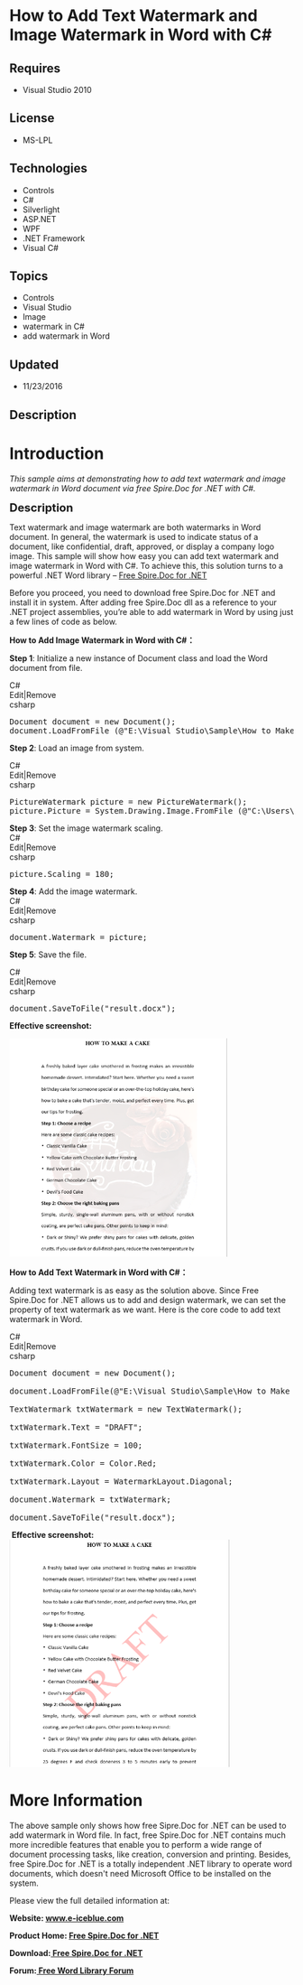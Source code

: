 # How to Add Text Watermark and Image Watermark in Word with C#
## Requires
- Visual Studio 2010
## License
- MS-LPL
## Technologies
- Controls
- C#
- Silverlight
- ASP.NET
- WPF
- .NET Framework
- Visual C#
## Topics
- Controls
- Visual Studio
- Image
- watermark in C#
- add watermark in Word
## Updated
- 11/23/2016
## Description

<h1>Introduction</h1>
<p><em>This sample aims at demonstrating how to add text watermark and image watermark in Word document via free Spire.Doc for .NET with C#.</em></p>
<p><span style="font-size:20px; font-weight:bold">Description</span></p>
<p>Text watermark and image watermark are both watermarks in Word document. In general, the watermark is used to indicate status of a document, like confidential, draft, approved, or display a company logo image. This sample will show how easy you can add text
 watermark and image watermark in Word with C#. To achieve this, this solution turns to a powerful .NET Word library &ndash;
<a href="http://www.e-iceblue.com/Introduce/free-doc-component.html">Free Spire.Doc for .NET</a></p>
<p>Before you proceed, you need to download free Spire.Doc for .NET and install it in system. After adding free Spire.Doc dll as a reference to your .NET project assemblies, you&rsquo;re able to add watermark in Word by using just a few lines of code as below.</p>
<p><strong>How to Add Image Watermark in Word with C#</strong><strong>：</strong></p>
<p><strong>Step 1</strong>: Initialize a new instance of Document class and load the Word document from file.</p>
<div class="scriptcode">
<div class="pluginEditHolder" pluginCommand="mceScriptCode">
<div class="title"><span>C#</span></div>
<div class="pluginLinkHolder"><span class="pluginEditHolderLink">Edit</span>|<span class="pluginRemoveHolderLink">Remove</span></div>
<span class="hidden">csharp</span>

<div class="preview">
<pre class="csharp">Document&nbsp;document&nbsp;=&nbsp;<span class="cs__keyword">new</span>&nbsp;Document();&nbsp;
document.LoadFromFile&nbsp;(@<span class="cs__string">&quot;E:\Visual&nbsp;Studio\Sample\How&nbsp;to&nbsp;Make&nbsp;a&nbsp;Cake.docx&quot;</span>);&nbsp;
</pre>
</div>
</div>
</div>
<p><strong>Step 2</strong>: Load an image from system.</p>
<div class="scriptcode">
<div class="pluginEditHolder" pluginCommand="mceScriptCode">
<div class="title"><span>C#</span></div>
<div class="pluginLinkHolder"><span class="pluginEditHolderLink">Edit</span>|<span class="pluginRemoveHolderLink">Remove</span></div>
<span class="hidden">csharp</span>

<div class="preview">
<pre class="csharp">PictureWatermark&nbsp;picture&nbsp;=&nbsp;<span class="cs__keyword">new</span>&nbsp;PictureWatermark();&nbsp;
picture.Picture&nbsp;=&nbsp;System.Drawing.Image.FromFile&nbsp;(@<span class="cs__string">&quot;C:\Users\Administrator\Pictures\cake.jpg&quot;</span>);</pre>
</div>
</div>
</div>
<div class="endscriptcode"><strong>Step 3</strong>: Set the image watermark scaling.</div>
<div class="scriptcode">
<div class="pluginEditHolder" pluginCommand="mceScriptCode">
<div class="title"><span>C#</span></div>
<div class="pluginLinkHolder"><span class="pluginEditHolderLink">Edit</span>|<span class="pluginRemoveHolderLink">Remove</span></div>
<span class="hidden">csharp</span>

<div class="preview">
<pre class="csharp">picture.Scaling&nbsp;=&nbsp;<span class="cs__number">180</span>;</pre>
</div>
</div>
</div>
<div class="endscriptcode"><strong>Step 4</strong>: Add the image watermark.</div>
<div class="endscriptcode">
<div class="scriptcode">
<div class="pluginEditHolder" pluginCommand="mceScriptCode">
<div class="title"><span>C#</span></div>
<div class="pluginLinkHolder"><span class="pluginEditHolderLink">Edit</span>|<span class="pluginRemoveHolderLink">Remove</span></div>
<span class="hidden">csharp</span>

<div class="preview">
<pre class="csharp">document.Watermark&nbsp;=&nbsp;picture;</pre>
</div>
</div>
</div>
</div>
<p><strong>Step 5</strong>: Save the file.</p>
<div class="scriptcode">
<div class="pluginEditHolder" pluginCommand="mceScriptCode">
<div class="title"><span>C#</span></div>
<div class="pluginLinkHolder"><span class="pluginEditHolderLink">Edit</span>|<span class="pluginRemoveHolderLink">Remove</span></div>
<span class="hidden">csharp</span>

<div class="preview">
<pre class="csharp">document.SaveToFile(<span class="cs__string">&quot;result.docx&quot;</span>);</pre>
</div>
</div>
</div>
<p><strong>Effective screenshot:</strong></p>
<p><strong><img id="163851" src="163851-111.png" alt="" width="387" height="387"><br>
</strong></p>
<p><strong>How to Add Text Watermark in Word with C#</strong><strong>：</strong></p>
<p>Adding text watermark is as easy as the solution above. Since Free Spire.Doc for .NET allows us to add and design watermark, we can set the property of text watermark as we want. Here is the core code to add text watermark in Word.</p>
<div class="scriptcode">
<div class="pluginEditHolder" pluginCommand="mceScriptCode">
<div class="title"><span>C#</span></div>
<div class="pluginLinkHolder"><span class="pluginEditHolderLink">Edit</span>|<span class="pluginRemoveHolderLink">Remove</span></div>
<span class="hidden">csharp</span>

<div class="preview">
<pre class="csharp">Document&nbsp;document&nbsp;=&nbsp;<span class="cs__keyword">new</span>&nbsp;Document();&nbsp;
&nbsp;
document.LoadFromFile(@<span class="cs__string">&quot;E:\Visual&nbsp;Studio\Sample\How&nbsp;to&nbsp;Make&nbsp;a&nbsp;Cake.docx&quot;</span>);&nbsp;
&nbsp;
TextWatermark&nbsp;txtWatermark&nbsp;=&nbsp;<span class="cs__keyword">new</span>&nbsp;TextWatermark();&nbsp;
&nbsp;
txtWatermark.Text&nbsp;=&nbsp;<span class="cs__string">&quot;DRAFT&quot;</span>;&nbsp;
&nbsp;
txtWatermark.FontSize&nbsp;=&nbsp;<span class="cs__number">100</span>;&nbsp;
&nbsp;
txtWatermark.Color&nbsp;=&nbsp;Color.Red;&nbsp;
&nbsp;
txtWatermark.Layout&nbsp;=&nbsp;WatermarkLayout.Diagonal;&nbsp;
&nbsp;
document.Watermark&nbsp;=&nbsp;txtWatermark;&nbsp;
&nbsp;
document.SaveToFile(<span class="cs__string">&quot;result.docx&quot;</span>);</pre>
</div>
</div>
</div>
<div class="endscriptcode">&nbsp;<strong>Effective screenshot<strong>:</strong></strong></div>
<div class="endscriptcode"><strong><strong><img id="163852" src="163852-222.png" alt="" width="391" height="403"><br>
</strong></strong></div>
<h1>More Information</h1>
<p>The above sample only shows how free Sipre.Doc for .NET can be used to add watermark in Word file. In fact, free Spire.Doc for .NET contains much more incredible features that enable you to perform a wide range of document processing tasks, like creation,
 conversion and printing. Besides, free Spire.Doc for .NET is a totally independent .NET library to operate word documents, which doesn't need Microsoft Office to be installed on the system.</p>
<p>Please view the full detailed information at:</p>
<p><strong>Website: </strong><a href="http://www.e-iceblue.com"><strong>www.e-iceblue.com</strong></a><strong>
</strong></p>
<p><strong>Product Home: </strong><a href="http://www.e-iceblue.com/Introduce/free-doc-component.html#.WBwKk8lv7nG"><strong>Free Spire.Doc for .NET</strong></a><strong>
</strong></p>
<p><strong>Download:</strong><a href="http://www.e-iceblue.com/Download/download-word-for-net-free.html"><strong> Free Spire.Doc for .NET</strong></a><strong>
</strong></p>
<p><strong>Forum:</strong><a href="http://www.e-iceblue.com/forum/spire-doc-f6.html"><strong> Free Word Library Forum</strong></a><strong>
</strong><strong>&nbsp;</strong></p>
